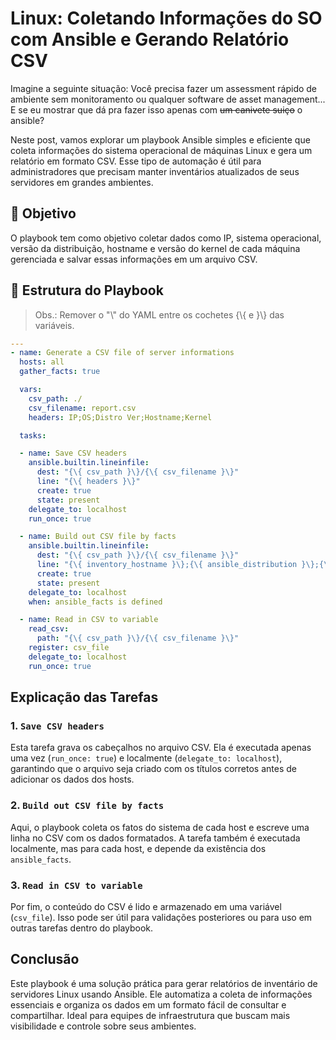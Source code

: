 # Linux: Coletando Informações do SO com Ansible e Gerando Relatório CSV

Imagine a seguinte situação: Você precisa fazer um assessment rápido de ambiente sem monitoramento ou qualquer software de asset management... E se eu mostrar que dá pra fazer isso apenas com  ~~um canivete suiço~~ o ansible?

Neste post, vamos explorar um playbook Ansible simples e eficiente que coleta informações do sistema operacional de máquinas Linux e gera um relatório em formato CSV. Esse tipo de automação é útil para administradores que precisam manter inventários atualizados de seus servidores em grandes ambientes.

## 🎯 Objetivo

O playbook tem como objetivo coletar dados como IP, sistema operacional, versão da distribuição, hostname e versão do kernel de cada máquina gerenciada e salvar essas informações em um arquivo CSV.

## 📜 Estrutura do Playbook

> Obs.: Remover o "\\" do YAML entre os cochetes {\\{ e }\\} das variáveis.

```yaml
---
- name: Generate a CSV file of server informations
  hosts: all
  gather_facts: true

  vars:
    csv_path: ./
    csv_filename: report.csv
    headers: IP;OS;Distro Ver;Hostname;Kernel

  tasks:

  - name: Save CSV headers
    ansible.builtin.lineinfile:
      dest: "{\{ csv_path }\}/{\{ csv_filename }\}"
      line: "{\{ headers }\}"
      create: true
      state: present
    delegate_to: localhost
    run_once: true

  - name: Build out CSV file by facts
    ansible.builtin.lineinfile:
      dest: "{\{ csv_path }\}/{\{ csv_filename }\}"
      line: "{\{ inventory_hostname }\};{\{ ansible_distribution }\};{\{ ansible_distribution_version }\};{\{ ansible_fqdn }\};{\{ ansible_kernel }\}"
      create: true
      state: present
    delegate_to: localhost
    when: ansible_facts is defined

  - name: Read in CSV to variable
    read_csv:
      path: "{\{ csv_path }\}/{\{ csv_filename }\}"
    register: csv_file
    delegate_to: localhost
    run_once: true
```

## Explicação das Tarefas

### 1. `Save CSV headers`

Esta tarefa grava os cabeçalhos no arquivo CSV. Ela é executada apenas uma vez (`run_once: true`) e localmente (`delegate_to: localhost`), garantindo que o arquivo seja criado com os títulos corretos antes de adicionar os dados dos hosts.

### 2. `Build out CSV file by facts`

Aqui, o playbook coleta os fatos do sistema de cada host e escreve uma linha no CSV com os dados formatados. A tarefa também é executada localmente, mas para cada host, e depende da existência dos `ansible_facts`.

### 3. `Read in CSV to variable`

Por fim, o conteúdo do CSV é lido e armazenado em uma variável (`csv_file`). Isso pode ser útil para validações posteriores ou para uso em outras tarefas dentro do playbook.

## Conclusão

Este playbook é uma solução prática para gerar relatórios de inventário de servidores Linux usando Ansible. Ele automatiza a coleta de informações essenciais e organiza os dados em um formato fácil de consultar e compartilhar. Ideal para equipes de infraestrutura que buscam mais visibilidade e controle sobre seus ambientes.
